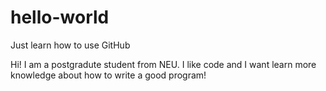# hello-world
Just learn how to use GitHub

Hi! I am a postgradute student from NEU. 
I like code and I want learn more knowledge about how to write a good program!
